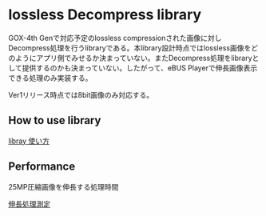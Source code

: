 # lossless Decompress library

GOX-4th Genで対応予定のlossless compressionされた画像に対しDecompress処理を行うlibraryである。本library設計時点ではlossless画像をどのようにアプリ側でみせるか決まっていない。またDecompress処理をlibraryとして提供するのかも決まっていない。したがって、eBUS Playerで伸長画像表示できる処理のみ実装する。

Ver1リリース時点では8bit画像のみ対応する。



## How to use library

[libray 使い方](./docs/usage.md)

## Performance

25MP圧縮画像を伸長する処理時間

[伸長処理測定](./docs/performance_decompress.md)  






